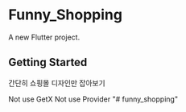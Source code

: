 # Funny_Shopping

A new Flutter project.

## Getting Started

간단히 쇼핑몰 디자인만 잡아보기

Not use GetX
Not use Provider
"# funny_shopping" 
